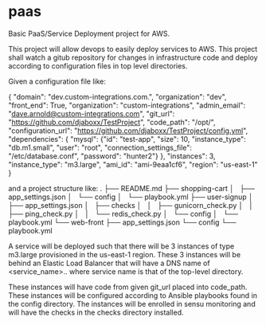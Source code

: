 # paas
Basic PaaS/Service Deployment project for AWS.

This project will allow devops to easily deploy services to AWS. 
This project shall watch a gitub repository for changes in infrastructure code and deploy according 
to configuration files in top level directories.

Given a configuration file like:

{
  "domain": "dev.custom-integrations.com.",
  "organization": "dev",
  "front_end": True,
  "organization": "custom-integrations",
  "admin_email": "dave.arnold@custom-integrations.com",
  "git_url": "https://github.com/djaboxx/TestProject",
  "code_path": "/opt/",
  "configuration_url": "https://github.com/djaboxx/TestProject/config.yml",
  "dependencies": {
    "mysql": {"id": "test-app",
              "size": 10,
              "instance_type": "db.m1.small",
              "user": "root",
              "connection_settings_file": "/etc/database.conf",
              "password": "hunter2"}
  },
  "instances": 3,
  "instance_type": "m3.large",
  "ami_id": "ami-9eaa1cf6",
  "region": "us-east-1"
}

and a project structure like:
.
├── README.md
├── shopping-cart
│   ├── app_settings.json
│   └── config
│       └── playbook.yml
├── user-signup
│   ├── app_settings.json
│   ├── checks
│   │   ├── gunicorn_check.py
│   │   ├── ping_check.py
│   │   └── redis_check.py
│   └── config
│       └── playbook.yml
└── web-front
    ├── app_settings.json
    └── config
        └── playbook.yml
        
A service will be deployed such that there will be 3 instances of type m3.large provisioned 
in the us-east-1 region. These 3 instances will be behind an Elastic Load Balancer that will 
have a DNS name of <service_name>.<organization>.<domain> where service name is that of the 
top-level directory.

These instances will have code from given git_url placed into code_path.
These instances will be configured according to Ansible playbooks found in the config directory.
The instances will be enrolled in sensu monitoring and will have the checks in the checks directory 
installed.
